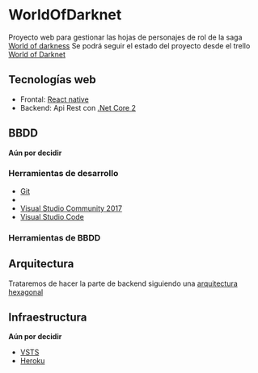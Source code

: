 # WorldOfDarknet
Proyecto web para gestionar las hojas de personajes de rol de la saga [World of darkness](https://www.worldofdarkness.com/)
Se podrá seguir el estado del proyecto desde el trello [World of Darknet](https://trello.com/b/iSr7C0xP/world-of-darknet)

## Tecnologías web
- Frontal: [React native](http://www.reactnative.com/)
- Backend: Api Rest con [.Net Core 2](https://www.microsoft.com/net/download)

## BBDD
**Aún por decidir**

### Herramientas de desarrollo
- [Git](https://git-scm.com/)
- 
- [Visual Studio Community 2017](https://visualstudio.microsoft.com/es/downloads/)
- [Visual Studio Code](https://code.visualstudio.com/)

### Herramientas de BBDD

## Arquitectura
Trataremos de hacer la parte de backend siguiendo una [arquitectura hexagonal](https://codely.tv/blog/screencasts/arquitectura-hexagonal-ddd/)

## Infraestructura
**Aún por decidir**
- [VSTS](https://visualstudio.microsoft.com/es/team-services/)
- [Heroku](https://www.heroku.com/)
